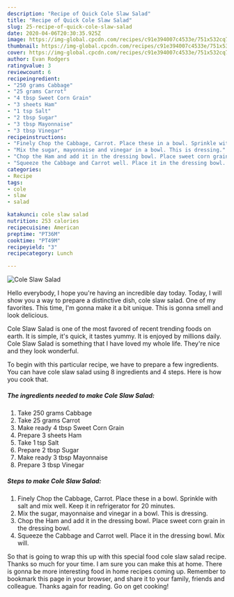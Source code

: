 ```yaml
---
description: "Recipe of Quick Cole Slaw Salad"
title: "Recipe of Quick Cole Slaw Salad"
slug: 25-recipe-of-quick-cole-slaw-salad
date: 2020-04-06T20:30:35.925Z
image: https://img-global.cpcdn.com/recipes/c91e394007c4533e/751x532cq70/cole-slaw-salad-recipe-main-photo.jpg
thumbnail: https://img-global.cpcdn.com/recipes/c91e394007c4533e/751x532cq70/cole-slaw-salad-recipe-main-photo.jpg
cover: https://img-global.cpcdn.com/recipes/c91e394007c4533e/751x532cq70/cole-slaw-salad-recipe-main-photo.jpg
author: Evan Rodgers
ratingvalue: 3
reviewcount: 6
recipeingredient:
- "250 grams Cabbage"
- "25 grams Carrot"
- "4 tbsp Sweet Corn Grain"
- "3 sheets Ham"
- "1 tsp Salt"
- "2 tbsp Sugar"
- "3 tbsp Mayonnaise"
- "3 tbsp Vinegar"
recipeinstructions:
- "Finely Chop the Cabbage, Carrot. Place these in a bowl. Sprinkle with salt and mix well. Keep it in refrigerator for 20 minutes."
- "Mix the sugar, mayonnaise and vinegar in a bowl. This is dressing."
- "Chop the Ham and add it in the dressing bowl. Place sweet corn grain in the dressing bowl."
- "Squeeze the Cabbage and Carrot well. Place it in the dressing bowl. Mix will."
categories:
- Recipe
tags:
- cole
- slaw
- salad

katakunci: cole slaw salad 
nutrition: 253 calories
recipecuisine: American
preptime: "PT36M"
cooktime: "PT49M"
recipeyield: "3"
recipecategory: Lunch

---
```



![Cole Slaw Salad](https://img-global.cpcdn.com/recipes/c91e394007c4533e/751x532cq70/cole-slaw-salad-recipe-main-photo.jpg)

Hello everybody, I hope you're having an incredible day today. Today, I will show you a way to prepare a distinctive dish, cole slaw salad. One of my favorites. This time, I'm gonna make it a bit unique. This is gonna smell and look delicious.

Cole Slaw Salad is one of the most favored of recent trending foods on earth. It is simple, it's quick, it tastes yummy. It is enjoyed by millions daily. Cole Slaw Salad is something that I have loved my whole life. They're nice and they look wonderful.




To begin with this particular recipe, we have to prepare a few ingredients. You can have cole slaw salad using 8 ingredients and 4 steps. Here is how you cook that.

##### The ingredients needed to make Cole Slaw Salad:

1. Take 250 grams Cabbage
1. Take 25 grams Carrot
1. Make ready 4 tbsp Sweet Corn Grain
1. Prepare 3 sheets Ham
1. Take 1 tsp Salt
1. Prepare 2 tbsp Sugar
1. Make ready 3 tbsp Mayonnaise
1. Prepare 3 tbsp Vinegar




##### Steps to make Cole Slaw Salad:

1. Finely Chop the Cabbage, Carrot. Place these in a bowl. Sprinkle with salt and mix well. Keep it in refrigerator for 20 minutes.
1. Mix the sugar, mayonnaise and vinegar in a bowl. This is dressing.
1. Chop the Ham and add it in the dressing bowl. Place sweet corn grain in the dressing bowl.
1. Squeeze the Cabbage and Carrot well. Place it in the dressing bowl. Mix will.




So that is going to wrap this up with this special food cole slaw salad recipe. Thanks so much for your time. I am sure you can make this at home. There is gonna be more interesting food in home recipes coming up. Remember to bookmark this page in your browser, and share it to your family, friends and colleague. Thanks again for reading. Go on get cooking!
